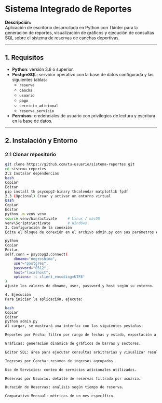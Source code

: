 # Sistema Integrado de Reportes

**Descripción:**  
Aplicación de escritorio desarrollada en Python con Tkinter para la generación de reportes, visualización de gráficos y ejecución de consultas SQL sobre el sistema de reservas de canchas deportivas.

---

## 1. Requisitos

- **Python**: versión 3.8 o superior.  
- **PostgreSQL**: servidor operativo con la base de datos configurada y las siguientes tablas:
  - `reserva`
  - `cancha`
  - `usuario`
  - `pago`
  - `servicio_adicional`
  - `reserva_servicio`
- **Permisos**: credenciales de usuario con privilegios de lectura y escritura en la base de datos.

---

## 2. Instalación y Entorno

### 2.1 Clonar repositorio
```bash
git clone https://github.com/tu-usuario/sistema-reportes.git
cd sistema-reportes
2.2 Instalar dependencias
bash
Copiar
Editar
pip install tk psycopg2-binary tkcalendar matplotlib fpdf
2.3 (Opcional) Crear y activar un entorno virtual
bash
Copiar
Editar
python -m venv venv
source venv/bin/activate     # Linux / macOS
venv\Scripts\activate        # Windows
3. Configuración de la conexión
Edite el bloque de conexión en el archivo admin.py con sus parámetros de PostgreSQL:

python
Copiar
Editar
self.conn = psycopg2.connect(
    dbname="negroshima",
    user="postgres",
    password="0512",
    host="localhost",
    options='-c client_encoding=UTF8'
)
Ajuste los valores de dbname, user, password y host según su entorno.

4. Ejecución
Para iniciar la aplicación, ejecute:

bash
Copiar
Editar
python admin.py
Al cargar, se mostrará una interfaz con las siguientes pestañas:

Reportes por Fecha: filtro por rango de fechas y estado, exportación a CSV o PDF.

Gráficas: generación dinámica de gráficos de barras y sectores.

Editor SQL: área para ejecutar consultas arbitrarias y visualizar resultados.

Ingresos por Cancha: resumen de ingresos agrupados.

Uso de Servicios: conteo de servicios adicionales utilizados.

Reservas por Usuario: detalle de reservas filtrado por usuario.

Duración de Reservas: análisis según tiempo de reserva.

Comparativo Mensual: métricas de un mes específico.

